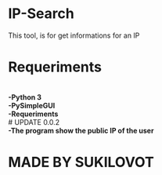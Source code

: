 # IP-Search
This tool, is for get informations for an IP
# Requeriments
<strong>
<br>-Python 3
<br>-PySimpleGUI
<br>-Requeriments
</strong>
<br>
# UPDATE 0.0.2
<strong>
   <br>-The program show the public IP of the user
</strong>

# MADE BY SUKILOVOT
